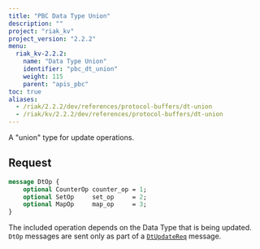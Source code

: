 ```yaml
---
title: "PBC Data Type Union"
description: ""
project: "riak_kv"
project_version: "2.2.2"
menu:
  riak_kv-2.2.2:
    name: "Data Type Union"
    identifier: "pbc_dt_union"
    weight: 115
    parent: "apis_pbc"
toc: true
aliases:
  - /riak/2.2.2/dev/references/protocol-buffers/dt-union
  - /riak/kv/2.2.2/dev/references/protocol-buffers/dt-union
---
```


A "union" type for update operations.

## Request

```protobuf
message DtOp {
    optional CounterOp counter_op = 1;
    optional SetOp     set_op     = 2;
    optional MapOp     map_op     = 3;
}
```

The included operation depends on the Data Type that is being updated.
`DtOp` messages are sent only as part of a [`DtUpdateReq`](/riak/kv/2.2.2/developing/api/protocol-buffers/dt-store) message.
